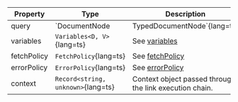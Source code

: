 | Property | Type | Description |
| -------- | ---- | ----------- |
| query | `DocumentNode | TypedDocumentNode`{lang=ts} | See [query](#query) |
| variables | `Variables<D, V>`{lang=ts} | See [variables](#variables) |
| fetchPolicy | `FetchPolicy`{lang=ts} | See [fetchPolicy](#fetchpolicy) |
| errorPolicy | `ErrorPolicy`{lang=ts} | See [errorPolicy](#errorpolicy) |
| context | `Record<string, unknown>`{lang=ts} | Context object passed through the link execution chain. |
